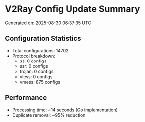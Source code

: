 # V2Ray Config Update Summary
Generated on: 2025-08-30 06:37:35 UTC

## Configuration Statistics
- Total configurations: 14702
- Protocol breakdown:
  - ss: 0 configs
  - ssr: 0 configs
  - trojan: 0 configs
  - vless: 0 configs
  - vmess: 875 configs

## Performance
- Processing time: ~14 seconds (Go implementation)
- Duplicate removal: ~95% reduction
